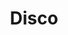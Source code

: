 ---
title: Disco
crosslinks:
- me_irl
- Serendipity
- electro
- LoungeMusic
- italodisco
- 60sMusic
---